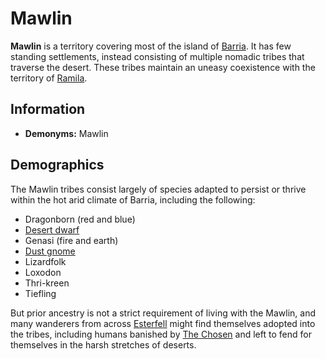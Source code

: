 # Mawlin

**Mawlin** is a territory covering most of the island of [Barria](../ch-4-esterfell-gazetteer/barria.md). It has few standing settlements, instead consisting of multiple nomadic tribes that traverse the desert. These tribes maintain an uneasy coexistence with the territory of [Ramila](ramila.md).

## Information

- **Demonyms:** Mawlin

## Demographics

The Mawlin tribes consist largely of species adapted to persist or thrive within the hot arid climate of Barria, including the following:

- Dragonborn (red and blue)
- [Desert dwarf](../ch-5-character-options/species/dwarf.md#desert-dwarf)
- Genasi (fire and earth)
- [Dust gnome](../ch-5-character-options/species/gnome.md#dust-gnome)
- Lizardfolk
- Loxodon
- Thri-kreen
- Tiefling

But prior ancestry is not a strict requirement of living with the Mawlin, and many wanderers from across [Esterfell](../ch-4-esterfell-gazetteer/esterfell.md) might find themselves adopted into the tribes, including humans banished by [The Chosen](../ch-2-people-of-mote/organizations/the-chosen/the-chosen.md) and left to fend for themselves in the harsh stretches of deserts.
